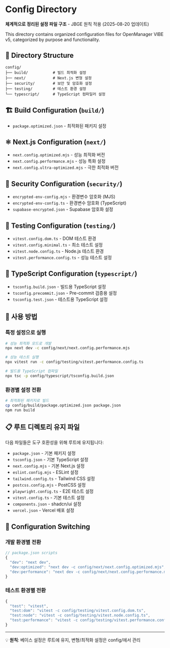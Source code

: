 # Config Directory

**체계적으로 정리된 설정 파일 구조** - JBGE 원칙 적용 (2025-08-20 업데이트)

This directory contains organized configuration files for OpenManager VIBE v5, categorized by purpose and functionality.

## 📁 Directory Structure

```
config/
├── build/           # 빌드 최적화 설정
├── next/            # Next.js 변형 설정
├── security/        # 보안 및 암호화 설정
├── testing/         # 테스트 환경 설정
└── typescript/      # TypeScript 컴파일러 설정
```

## 🏗️ Build Configuration (`build/`)
- `package.optimized.json` - 최적화된 패키지 설정

## ⚛️ Next.js Configuration (`next/`)
- `next.config.optimized.mjs` - 성능 최적화 버전
- `next.config.performance.mjs` - 성능 특화 설정
- `next.config.ultra-optimized.mjs` - 극한 최적화 버전

## 🔐 Security Configuration (`security/`)
- `encrypted-env-config.mjs` - 환경변수 암호화 (MJS)
- `encrypted-env-config.ts` - 환경변수 암호화 (TypeScript)
- `supabase-encrypted.json` - Supabase 암호화 설정

## 🧪 Testing Configuration (`testing/`)
- `vitest.config.dom.ts` - DOM 테스트 환경
- `vitest.config.minimal.ts` - 최소 테스트 설정
- `vitest.node.config.ts` - Node.js 테스트 환경
- `vitest.performance.config.ts` - 성능 테스트 설정

## 📘 TypeScript Configuration (`typescript/`)
- `tsconfig.build.json` - 빌드용 TypeScript 설정
- `tsconfig.precommit.json` - Pre-commit 검증용 설정
- `tsconfig.test.json` - 테스트용 TypeScript 설정

## 🎯 사용 방법

### 특정 설정으로 실행
```bash
# 성능 최적화 모드로 개발
npx next dev -c config/next/next.config.performance.mjs

# 성능 테스트 실행
npx vitest run -c config/testing/vitest.performance.config.ts

# 빌드용 TypeScript 컴파일
npx tsc -p config/typescript/tsconfig.build.json
```

### 환경별 설정 전환
```bash
# 최적화된 패키지로 빌드
cp config/build/package.optimized.json package.json
npm run build
```

## 📋 루트 디렉토리 유지 파일

다음 파일들은 도구 호환성을 위해 루트에 유지됩니다:

- `package.json` - 기본 패키지 설정
- `tsconfig.json` - 기본 TypeScript 설정
- `next.config.mjs` - 기본 Next.js 설정
- `eslint.config.mjs` - ESLint 설정
- `tailwind.config.ts` - Tailwind CSS 설정
- `postcss.config.mjs` - PostCSS 설정
- `playwright.config.ts` - E2E 테스트 설정
- `vitest.config.ts` - 기본 테스트 설정
- `components.json` - shadcn/ui 설정
- `vercel.json` - Vercel 배포 설정

## 🔄 Configuration Switching

### 개발 환경별 전환
```javascript
// package.json scripts
{
  "dev": "next dev",
  "dev:optimized": "next dev -c config/next/next.config.optimized.mjs",
  "dev:performance": "next dev -c config/next/next.config.performance.mjs"
}
```

### 테스트 환경별 전환
```javascript
{
  "test": "vitest",
  "test:dom": "vitest -c config/testing/vitest.config.dom.ts",
  "test:node": "vitest -c config/testing/vitest.node.config.ts",
  "test:performance": "vitest -c config/testing/vitest.performance.config.ts"
}
```

---

💡 **원칙**: 베이스 설정은 루트에 유지, 변형/최적화 설정은 config/에서 관리
